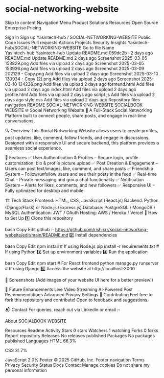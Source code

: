 # social-networking-website
Skip to content
Navigation Menu
Product
Solutions
Resources
Open Source
Enterprise
Pricing

Sign in
Sign up
Yasintech-hub
/
SOCIAL-NETWORKING-WEBSITE
Public
Code
Issues
Pull requests
Actions
Projects
Security
Insights
Yasintech-hub/SOCIAL-NETWORKING-WEBSITE
Go to file
Name		
Yasintech-hub
Yasintech-hub
Update README.md
059dc2b
 · 
2 days ago
README.md
Update README.md
2 days ago
Screenshot 2025-03-05 153829.png
Add files via upload
2 days ago
Screenshot 2025-03-05 153936.png
Add files via upload
2 days ago
Screenshot 2025-03-09 202129 - Copy.png
Add files via upload
2 days ago
Screenshot 2025-03-10 130934 - Copy (2).png
Add files via upload
2 days ago
Screenshot 2025-03-10 134236.png
Add files via upload
2 days ago
forntend.html
Add files via upload
2 days ago
index.html
Add files via upload
2 days ago
profile.html
Add files via upload
2 days ago
script.js
Add files via upload
2 days ago
style.css
Add files via upload
2 days ago
Repository files navigation
README
SOCIAL-NETWORKING-WEBSITE
SOCIALBOOK WEBSITE 🌐 Social Networking Website 🚀 A Full-Stack Social Networking Platform built to connect people, share posts, and engage in real-time conversations.

🔍 Overview This Social Networking Website allows users to create profiles, post updates, like, comment, follow friends, and engage in discussions. Designed with a responsive UI and secure backend, this platform provides a seamless social experience.

📌 Features ✅ User Authentication & Profiles – Secure login, profile customization, bio & profile picture upload ✅ Post Creation & Engagement – Users can post text/images, like, comment, and share posts ✅ Friendship System – Follow/unfollow users and see their posts in the feed ✅ Real-time Chat – Private messaging and group chat functionality ✅ Notification System – Alerts for likes, comments, and new followers ✅ Responsive UI – Fully optimized for desktop and mobile

🏗️ Tech Stack Frontend: HTML, CSS, JavaScript (React.js) Backend: Python (Django/Flask) or Node.js (Express.js) Database: PostgreSQL / MongoDB / MySQL Authentication: JWT / OAuth Hosting: AWS / Heroku / Vercel 🚀 How to Set Up 1️⃣ Clone this repository

bash Copy Edit github :- https://github.com/rishikrr/social-networking-website/edit/main/README.md  2️⃣ Install dependencies

bash Copy Edit npm install # If using Node.js pip install -r requirements.txt # If using Python 3️⃣ Set up environment variables 4️⃣ Run the application

bash Copy Edit npm start # For React frontend python manage.py runserver # If using Django 5️⃣ Access the website at http://localhost:3000

📸 Screenshots (Add images of your website UI here for a better preview!)

📌 Future Enhancements Live Video Streaming AI-Powered Post Recommendations Advanced Privacy Settings 📢 Contributing Feel free to fork this repository and contribute! Open to feedback and suggestions.

📬 Contact For queries, reach out via LinkedIn or email :-

About
SOCIALBOOK WEBSITE

Resources
 Readme
 Activity
Stars
 0 stars
Watchers
 1 watching
Forks
 0 forks
Report repository
Releases
No releases published
Packages
No packages published
Languages
HTML
66.3%
 
CSS
31.7%
 
JavaScript
2.0%
Footer
© 2025 GitHub, Inc.
Footer navigation
Terms
Privacy
Security
Status
Docs
Contact
Manage cookies
Do not share my personal information
